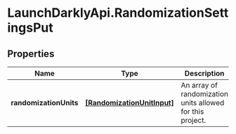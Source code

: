 # LaunchDarklyApi.RandomizationSettingsPut

## Properties

Name | Type | Description | Notes
------------ | ------------- | ------------- | -------------
**randomizationUnits** | [**[RandomizationUnitInput]**](RandomizationUnitInput.md) | An array of randomization units allowed for this project. | 



